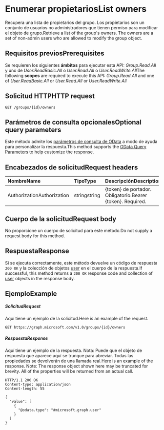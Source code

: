 # <a name="list-owners"></a><span data-ttu-id="30d2d-101">Enumerar propietarios</span><span class="sxs-lookup"><span data-stu-id="30d2d-101">List owners</span></span>

<span data-ttu-id="30d2d-p101">Recupera una lista de propietarios del grupo. Los propietarios son un conjunto de usuarios no administradores que tienen permiso para modificar el objeto de grupo.</span><span class="sxs-lookup"><span data-stu-id="30d2d-p101">Retrieve a list of the group's owners. The owners are a set of non-admin users who are allowed to modify the group object.</span></span> 

## <a name="prerequisites"></a><span data-ttu-id="30d2d-104">Requisitos previos</span><span class="sxs-lookup"><span data-stu-id="30d2d-104">Prerequisites</span></span>
<span data-ttu-id="30d2d-105">Se requieren los siguientes **ámbitos** para ejecutar esta API: *Group.Read.All* y uno de *User.ReadBasic.All* o *User.Read.All* o *User.ReadWrite.All*</span><span class="sxs-lookup"><span data-stu-id="30d2d-105">The following **scopes** are required to execute this API: *Group.Read.All* and one of *User.ReadBasic.All* or *User.Read.All* or *User.ReadWrite.All*</span></span>

## <a name="http-request"></a><span data-ttu-id="30d2d-106">Solicitud HTTP</span><span class="sxs-lookup"><span data-stu-id="30d2d-106">HTTP request</span></span>
<!-- { "blockType": "ignored" } -->
```http
GET /groups/{id}/owners
```
## <a name="optional-query-parameters"></a><span data-ttu-id="30d2d-107">Parámetros de consulta opcionales</span><span class="sxs-lookup"><span data-stu-id="30d2d-107">Optional query parameters</span></span>
<span data-ttu-id="30d2d-108">Este método admite los [parámetros de consulta de OData](http://developer.microsoft.com/en-us/graph/docs/overview/query_parameters) a modo de ayuda para personalizar la respuesta.</span><span class="sxs-lookup"><span data-stu-id="30d2d-108">This method supports the [OData Query Parameters](http://developer.microsoft.com/en-us/graph/docs/overview/query_parameters) to help customize the response.</span></span>
## <a name="request-headers"></a><span data-ttu-id="30d2d-109">Encabezados de solicitud</span><span class="sxs-lookup"><span data-stu-id="30d2d-109">Request headers</span></span>
| <span data-ttu-id="30d2d-110">Nombre</span><span class="sxs-lookup"><span data-stu-id="30d2d-110">Name</span></span>       | <span data-ttu-id="30d2d-111">Tipo</span><span class="sxs-lookup"><span data-stu-id="30d2d-111">Type</span></span> | <span data-ttu-id="30d2d-112">Descripción</span><span class="sxs-lookup"><span data-stu-id="30d2d-112">Description</span></span>|
|:-----------|:------|:----------|
| <span data-ttu-id="30d2d-113">Authorization</span><span class="sxs-lookup"><span data-stu-id="30d2d-113">Authorization</span></span>  | <span data-ttu-id="30d2d-114">string</span><span class="sxs-lookup"><span data-stu-id="30d2d-114">string</span></span>  | <span data-ttu-id="30d2d-p102">{token} de portador. Obligatorio.</span><span class="sxs-lookup"><span data-stu-id="30d2d-p102">Bearer {token}. Required.</span></span> |

## <a name="request-body"></a><span data-ttu-id="30d2d-117">Cuerpo de la solicitud</span><span class="sxs-lookup"><span data-stu-id="30d2d-117">Request body</span></span>
<span data-ttu-id="30d2d-118">No proporcione un cuerpo de solicitud para este método.</span><span class="sxs-lookup"><span data-stu-id="30d2d-118">Do not supply a request body for this method.</span></span>

## <a name="response"></a><span data-ttu-id="30d2d-119">Respuesta</span><span class="sxs-lookup"><span data-stu-id="30d2d-119">Response</span></span>

<span data-ttu-id="30d2d-120">Si se ejecuta correctamente, este método devuelve un código de respuesta `200 OK` y la colección de objetos [user](../resources/user.md) en el cuerpo de la respuesta.</span><span class="sxs-lookup"><span data-stu-id="30d2d-120">If successful, this method returns a `200 OK` response code and collection of [user](../resources/user.md) objects in the response body.</span></span>
## <a name="example"></a><span data-ttu-id="30d2d-121">Ejemplo</span><span class="sxs-lookup"><span data-stu-id="30d2d-121">Example</span></span>
##### <a name="request"></a><span data-ttu-id="30d2d-122">Solicitud</span><span class="sxs-lookup"><span data-stu-id="30d2d-122">Request</span></span>
<span data-ttu-id="30d2d-123">Aquí tiene un ejemplo de la solicitud.</span><span class="sxs-lookup"><span data-stu-id="30d2d-123">Here is an example of the request.</span></span>
<!-- {
  "blockType": "request",
  "name": "get_owners"
}-->
```http
GET https://graph.microsoft.com/v1.0/groups/{id}/owners
```
##### <a name="response"></a><span data-ttu-id="30d2d-124">Respuesta</span><span class="sxs-lookup"><span data-stu-id="30d2d-124">Response</span></span>
<span data-ttu-id="30d2d-p103">Aquí tiene un ejemplo de la respuesta. Nota: Puede que el objeto de respuesta que aparece aquí se trunque para abreviar. Todas las propiedades se devolverán de una llamada real.</span><span class="sxs-lookup"><span data-stu-id="30d2d-p103">Here is an example of the response. Note: The response object shown here may be truncated for brevity. All of the properties will be returned from an actual call.</span></span>
<!-- {
  "blockType": "response",
  "truncated": true,
  "@odata.type": "microsoft.graph.directoryObject",
  "isCollection": true
} -->
```http
HTTP/1.1 200 OK
Content-type: application/json
Content-length: 55

{
  "value": [
    {
      "@odata.type": "#microsoft.graph.user"
    }
  ]
}
```

<!-- uuid: 8fcb5dbc-d5aa-4681-8e31-b001d5168d79
2015-10-25 14:57:30 UTC -->
<!-- {
  "type": "#page.annotation",
  "description": "List owners",
  "keywords": "",
  "section": "documentation",
  "tocPath": ""
}-->
